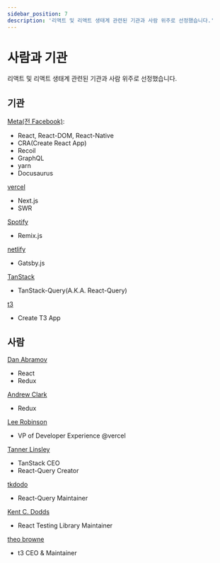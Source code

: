 ```yaml
---
sidebar_position: 7
description: '리액트 및 리액트 생태계 관련된 기관과 사람 위주로 선정했습니다.'
---
```


# 사람과 기관

리액트 및 리액트 생태계 관련된 기관과 사람 위주로 선정했습니다.

## 기관

[Meta(전 Facebook)](https://about.meta.com/ko/):

- React, React-DOM, React-Native
- CRA(Create React App)
- Recoil
- GraphQL
- yarn
- Docusaurus

[vercel](https://vercel.com/)

- Next.js
- SWR
<!-- SvelteKit, Nuxt, Turbo(TurboRepo, TurboPack) -->

[Spotify](https://www.spotify.com/kr-ko/premium/)

- Remix.js

[netlify](https://www.netlify.com/)

- Gatsby.js

[TanStack](https://tanstack.com/)

- TanStack-Query(A.K.A. React-Query)

[t3](https://create.t3.gg/)

- Create T3 App

## 사람

[Dan Abramov](https://overreacted.io/)

- React
- Redux

<!--

 TODO: 아래 글 읽어보기

- https://overreacted.io/things-i-dont-know-as-of-2018/

-->

[Andrew Clark](https://github.com/acdlite)

- Redux

[Lee Robinson](https://leerob.io/)

- VP of Developer Experience @vercel

[Tanner Linsley](https://tannerlinsley.com/)

- TanStack CEO
- React-Query Creator

[tkdodo](https://tkdodo.eu/blog)

- React-Query Maintainer

[Kent C. Dodds](https://kentcdodds.com/)

- React Testing Library Maintainer

[theo browne](https://www.youtube.com/@t3dotgg)

- t3 CEO & Maintainer

<!-- [Fireship(Jeff Delaney)]() -->
<!-- Builder.io & Qwik -->
<!-- Steve Builder.io CEO -->
<!-- Rich Harris Svelte & SvelteKit -->
<!-- ryan dahl node, deno, -->
<!-- goggle firebase, angular, golang -->
<!-- evan you vue, vite https://evanyou.me/  -->
<!-- ryan carniato: solid.js, solidStart  -->
